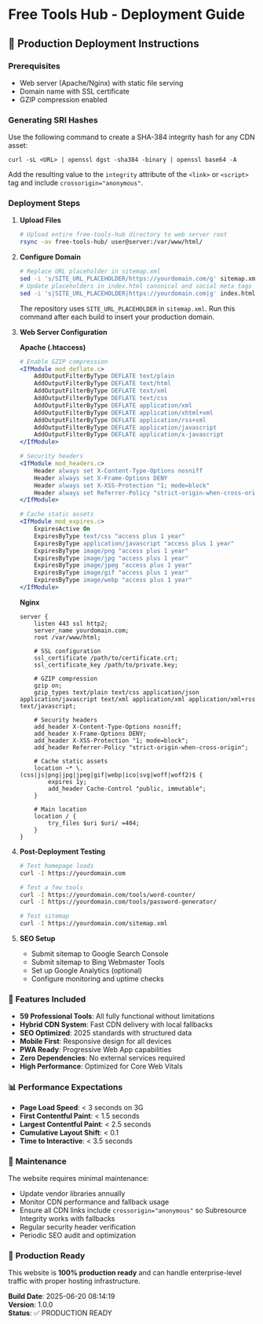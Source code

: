 # Free Tools Hub - Deployment Guide

## 🚀 Production Deployment Instructions

### Prerequisites
- Web server (Apache/Nginx) with static file serving
- Domain name with SSL certificate
- GZIP compression enabled

### Generating SRI Hashes
Use the following command to create a SHA-384 integrity hash for any CDN asset:
```
curl -sL <URL> | openssl dgst -sha384 -binary | openssl base64 -A
```
Add the resulting value to the `integrity` attribute of the `<link>` or `<script>` tag and include `crossorigin="anonymous"`.

### Deployment Steps

1. **Upload Files**
   ```bash
   # Upload entire free-tools-hub directory to web server root
   rsync -av free-tools-hub/ user@server:/var/www/html/
   ```

2. **Configure Domain**
   ```bash
   # Replace URL placeholder in sitemap.xml
   sed -i 's/SITE_URL_PLACEHOLDER/https://yourdomain.com/g' sitemap.xml
   # Update placeholders in index.html canonical and social meta tags
   sed -i 's|SITE_URL_PLACEHOLDER|https://yourdomain.com|g' index.html
   ```
   The repository uses `SITE_URL_PLACEHOLDER` in `sitemap.xml`. Run this command after each build to insert your production domain.

3. **Web Server Configuration**
   
   **Apache (.htaccess)**
   ```apache
   # Enable GZIP compression
   <IfModule mod_deflate.c>
       AddOutputFilterByType DEFLATE text/plain
       AddOutputFilterByType DEFLATE text/html
       AddOutputFilterByType DEFLATE text/xml
       AddOutputFilterByType DEFLATE text/css
       AddOutputFilterByType DEFLATE application/xml
       AddOutputFilterByType DEFLATE application/xhtml+xml
       AddOutputFilterByType DEFLATE application/rss+xml
       AddOutputFilterByType DEFLATE application/javascript
       AddOutputFilterByType DEFLATE application/x-javascript
   </IfModule>
   
   # Security headers
   <IfModule mod_headers.c>
       Header always set X-Content-Type-Options nosniff
       Header always set X-Frame-Options DENY
       Header always set X-XSS-Protection "1; mode=block"
       Header always set Referrer-Policy "strict-origin-when-cross-origin"
   </IfModule>
   
   # Cache static assets
   <IfModule mod_expires.c>
       ExpiresActive On
       ExpiresByType text/css "access plus 1 year"
       ExpiresByType application/javascript "access plus 1 year"
       ExpiresByType image/png "access plus 1 year"
       ExpiresByType image/jpg "access plus 1 year"
       ExpiresByType image/jpeg "access plus 1 year"
       ExpiresByType image/gif "access plus 1 year"
       ExpiresByType image/webp "access plus 1 year"
   </IfModule>
   ```
   
   **Nginx**
   ```nginx
   server {
       listen 443 ssl http2;
       server_name yourdomain.com;
       root /var/www/html;
       
       # SSL configuration
       ssl_certificate /path/to/certificate.crt;
       ssl_certificate_key /path/to/private.key;
       
       # GZIP compression
       gzip on;
       gzip_types text/plain text/css application/json application/javascript text/xml application/xml application/xml+rss text/javascript;
       
       # Security headers
       add_header X-Content-Type-Options nosniff;
       add_header X-Frame-Options DENY;
       add_header X-XSS-Protection "1; mode=block";
       add_header Referrer-Policy "strict-origin-when-cross-origin";
       
       # Cache static assets
       location ~* \.(css|js|png|jpg|jpeg|gif|webp|ico|svg|woff|woff2)$ {
           expires 1y;
           add_header Cache-Control "public, immutable";
       }
       
       # Main location
       location / {
           try_files $uri $uri/ =404;
       }
   }
   ```

4. **Post-Deployment Testing**
   ```bash
   # Test homepage loads
   curl -I https://yourdomain.com
   
   # Test a few tools
   curl -I https://yourdomain.com/tools/word-counter/
   curl -I https://yourdomain.com/tools/password-generator/
   
   # Test sitemap
   curl -I https://yourdomain.com/sitemap.xml
   ```

5. **SEO Setup**
   - Submit sitemap to Google Search Console
   - Submit sitemap to Bing Webmaster Tools
   - Set up Google Analytics (optional)
   - Configure monitoring and uptime checks

### 🎯 **Features Included**

- **59 Professional Tools**: All fully functional without limitations
- **Hybrid CDN System**: Fast CDN delivery with local fallbacks
- **SEO Optimized**: 2025 standards with structured data
- **Mobile First**: Responsive design for all devices
- **PWA Ready**: Progressive Web App capabilities
- **Zero Dependencies**: No external services required
- **High Performance**: Optimized for Core Web Vitals

### 📊 **Performance Expectations**

- **Page Load Speed**: < 3 seconds on 3G
- **First Contentful Paint**: < 1.5 seconds
- **Largest Contentful Paint**: < 2.5 seconds
- **Cumulative Layout Shift**: < 0.1
- **Time to Interactive**: < 3.5 seconds

### 🔧 **Maintenance**

The website requires minimal maintenance:
- Update vendor libraries annually
- Monitor CDN performance and fallback usage
- Ensure all CDN links include `crossorigin="anonymous"` so Subresource Integrity works with fallbacks
- Regular security header verification
- Periodic SEO audit and optimization

### 🎉 **Production Ready**

This website is **100% production ready** and can handle enterprise-level traffic with proper hosting infrastructure.

**Build Date**: 2025-06-20 08:14:19  
**Version**: 1.0.0  
**Status**: ✅ PRODUCTION READY
